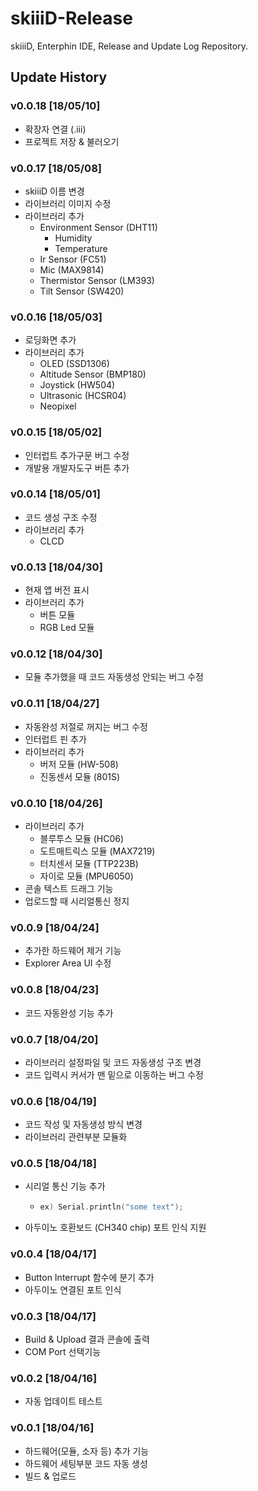 # skiiiD-Release

skiiiD, Enterphin IDE, Release and Update Log Repository.

## Update History

### v0.0.18 [18/05/10]

- 확장자 연결 (.iii)
- 프로젝트 저장 & 불러오기

### v0.0.17 [18/05/08]

- skiiiD 이름 변경
- 라이브러리 이미지 수정
- 라이브러리 추가
  - Environment Sensor (DHT11)
    - Humidity
    - Temperature
  - Ir Sensor (FC51)
  - Mic (MAX9814)
  - Thermistor Sensor (LM393)
  - Tilt Sensor (SW420)

### v0.0.16 [18/05/03]

- 로딩화면 추가
- 라이브러리 추가
  - OLED (SSD1306)
  - Altitude Sensor (BMP180)
  - Joystick (HW504)
  - Ultrasonic (HCSR04)
  - Neopixel

### v0.0.15 [18/05/02]

- 인터럽트 추가구문 버그 수정
- 개발용 개발자도구 버튼 추가

### v0.0.14 [18/05/01]

- 코드 생성 구조 수정
- 라이브러리 추가
  - CLCD

### v0.0.13 [18/04/30]

- 현재 앱 버전 표시
- 라이브러리 추가
  - 버튼 모듈
  - RGB Led 모듈

### v0.0.12 [18/04/30]

- 모듈 추가했을 때 코드 자동생성 안되는 버그 수정

### v0.0.11 [18/04/27]

- 자동완성 저절로 꺼지는 버그 수정
- 인터럽트 핀 추가
- 라이브러리 추가
  - 버저 모듈 (HW-508)
  - 진동센서 모듈 (801S)

### v0.0.10 [18/04/26]

- 라이브러리 추가
  - 블루투스 모듈 (HC06)
  - 도트매트릭스 모듈 (MAX7219)
  - 터치센서 모듈 (TTP223B)
  - 자이로 모듈 (MPU6050)
- 콘솔 텍스트 드래그 기능
- 업로드할 때 시리얼통신 정지

### v0.0.9 [18/04/24]

- 추가한 하드웨어 제거 기능
- Explorer Area UI 수정

### v0.0.8 [18/04/23]

- 코드 자동완성 기능 추가

### v0.0.7 [18/04/20]

- 라이브러리 설정파일 및 코드 자동생성 구조 변경
- 코드 입력시 커서가 맨 밑으로 이동하는 버그 수정

### v0.0.6 [18/04/19]

- 코드 작성 및 자동생성 방식 변경
- 라이브러리 관련부분 모듈화

### v0.0.5 [18/04/18]

- 시리얼 통신 기능 추가

  - ```c++
    ex) Serial.println("some text");
    ```

- 아두이노 호환보드 (CH340 chip) 포트 인식 지원

### v0.0.4 [18/04/17]

- Button Interrupt 함수에 분기 추가
- 아두이노 연결된 포트 인식

### v0.0.3 [18/04/17]

- Build & Upload 결과 콘솔에 출력
- COM Port 선택기능

### v0.0.2 [18/04/16]

- 자동 업데이트 테스트

### v0.0.1 [18/04/16]

- 하드웨어(모듈, 소자 등) 추가 기능
- 하드웨어 세팅부분 코드 자동 생성
- 빌드 & 업로드
